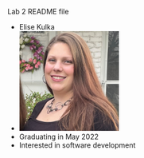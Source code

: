 Lab 2 README file

- Elise Kulka
- <img src=IMG_4968.jpg width="200" height="200" />
- Graduating in May 2022
- Interested in software development
